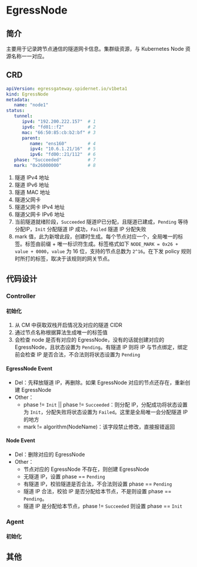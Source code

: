 # EgressNode

## 简介

主要用于记录跨节点通信的隧道网卡信息。集群级资源，与 Kubernetes Node 资源名称一一对应。

## CRD

```yaml
apiVersion: egressgateway.spidernet.io/v1beta1
kind: EgressNode
metadata:
   name: "node1"
status:
   tunnel:
      ipv4: "192.200.222.157"  # 1
      ipv6: "fd01::f2"         # 2        
      mac: "66:50:85:cb:b2:bf" # 3
      parent:
         name: "ens160"        # 4
         ipv4: "10.6.1.21/16"  # 5
         ipv6: "fd00::21/112"  # 6
   phase: "Succeeded"          # 7
   mark: "0x26000000"          # 8
```

1. 隧道 IPv4 地址
2. 隧道 IPv6 地址
3. 隧道 MAC 地址
4. 隧道父网卡
5. 隧道父网卡 IPv4 地址
6. 隧道父网卡 IPv6 地址
7. 当前隧道就绪阶段，`Succeeded` 隧道IP已分配，且隧道已建成，`Pending` 等待分配IP，`Init` 分配隧道 IP 成功，`Failed` 隧道 IP 分配失败
8. mark 值，此为新增此段，创建时生成。每个节点对应一个，全局唯一的标签。标签由前缀 + 唯一标识符生成。标签格式如下 `NODE_MARK = 0x26 + value + 0000`，`value` 为 16 位，支持的节点总数为 `2^16`。在下发 policy 规则时所打的标签，取决于该规则的网关节点。

## 代码设计

### Controller

#### 初始化

1. 从 CM 中获取双栈开启情况及对应的隧道 CIDR
2. 通过节点名称根据算法生成唯一的标签值
3. 会检查 node 是否有对应的 EgressNode，没有的话就创建对应的EgressNode，且状态设置为 `Pending`。有隧道 IP 则将 IP 与节点绑定，绑定前会检查 IP 是否合法，不合法则将状态设置为 `Pending`

#### EgressNode Event

- Del：先释放隧道 IP，再删除。如果 EgressNode 对应的节点还存在，重新创建 EgressNode
- Other：
  - phase != `Init` || phase != `Succeeded`：则分配 IP，分配成功将状态设置为 `Init`，分配失败将状态设置为 `Failed`。这里是全局唯一会分配隧道 IP 的地方
  - mark != algorithm(NodeName)：该字段禁止修改，直接报错返回
  
#### Node Event
- Del：删除对应的 EgressNode
- Other：
  - 节点对应的 EgressNode 不存在，则创建 EgressNode
  - 无隧道 IP，设置 phase == `Pending`
  - 有隧道 IP，校验隧道是否合法，不合法则设置 phase == `Pending`
  - 隧道 IP 合法，校验 IP 是否分配给本节点，不是则设置 phase == `Pending`。
  - 隧道 IP 是分配给本节点，phase != `Succeeded` 则设置 phase == `Init`

### Agent
#### 初始化


## 其他
